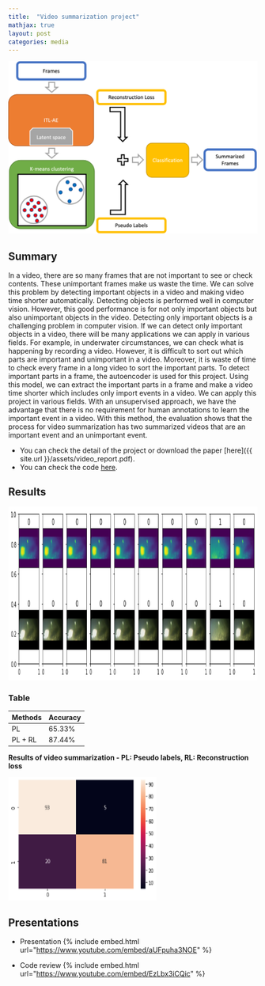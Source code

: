 ```yaml
---
title:  "Video summarization project"
mathjax: true
layout: post
categories: media
---
```


<img src="https://github.com/GijungLee/Video_summarization_project/raw/main/data/Picture2.png" width="1000" height="350">


## Summary

In a video, there are so many frames that are not important to see or check contents. These unimportant frames make us waste the time. We can solve this problem by detecting important objects in a video and making video time shorter automatically. Detecting objects is performed well in computer vision. However, this good performance is for not only important objects but also unimportant objects in the video. Detecting only important objects is a challenging problem in computer vision. If we can detect only important objects in a video, there will be many applications we can apply in various fields. For example, in underwater circumstances, we can check what is happening by recording a video. However, it is difficult to sort out which parts are important and unimportant in a video. Moreover, it is waste of time to check every frame in a long video to sort the important parts. To detect important parts in a frame, the autoencoder is used for this project. Using this model, we can extract the important parts in a frame and make a video time shorter which includes only import events in a video. We can apply this project in various fields. With an unsupervised approach, we have the advantage that there is no requirement for human annotations to learn the important event in a video. With this method, the evaluation shows that the process for video summarization has two summarized videos that are an important event and an unimportant event.

- You can check the detail of the project or download the paper [here]({{ site.url }}/assets/video_report.pdf).
- You can check the code [here](https://github.com/GijungLee/Video_summarization_project).

## Results

<img src="https://github.com/GijungLee/Video_summarization_project/raw/main/data/download.png" width="1000" height="350">

### Table
| Methods | Accuracy |
| -------- | -------- |
| PL | 65.33% |
| PL + RL | 87.44% |
**Results of video summarization - PL: Pseudo labels, RL: Reconstruction loss**

<img src="https://github.com/GijungLee/Video_summarization_project/raw/main/data/Picture4.png" width="300" height="250">

## Presentations
- Presentation
{% include embed.html url="https://www.youtube.com/embed/aUFpuha3NOE" %}

- Code review
{% include embed.html url="https://www.youtube.com/embed/EzLbx3iCQic" %}
